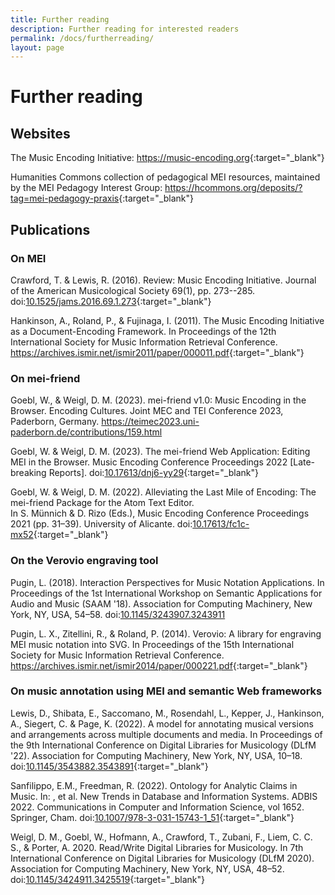 ```yaml
---
title: Further reading
description: Further reading for interested readers
permalink: /docs/furtherreading/
layout: page
---
```

# Further reading    

## Websites

The Music Encoding Initiative: <https://music-encoding.org>{:target="_blank"}

Humanities Commons collection of pedagogical MEI resources, maintained by the MEI Pedagogy Interest Group: <https://hcommons.org/deposits/?tag=mei-pedagogy-praxis>{:target="_blank"}


## Publications

### On MEI

<a name="CrawfordLewis-JAMS2016"/>Crawford, T. & Lewis, R. (2016). Review: Music Encoding Initiative. Journal of the American Musicological Society 69(1), pp. 273--285. doi:[10.1525/jams.2016.69.1.273](https://doi.org/10.1525/jams.2016.69.1.273){:target="_blank"}

<a name="HankinsonRolandFujinaga-ISMIR2014"/>Hankinson, A., Roland, P., & Fujinaga, I. (2011). The Music Encoding Initiative as a Document-Encoding Framework. In Proceedings of the 12th International Society for Music Information Retrieval Conference. <https://archives.ismir.net/ismir2011/paper/000011.pdf>{:target="_blank"}

### On mei-friend

<a name="GoeblWeigl-MEC2023"/>Goebl, W., & Weigl, D. M. (2023). 
mei-friend v1.0: Music Encoding in the Browser. 
Encoding Cultures. Joint MEC and TEI Conference 2023, 
Paderborn, Germany. https://teimec2023.uni-paderborn.de/contributions/159.html

<a name="GoeblWeigl-MEC2022"/>Goebl, W. & Weigl, D. M. (2023). 
The mei-friend Web Application: Editing MEI in the Browser. 
Music Encoding Conference Proceedings 2022 [Late-breaking Reports]. 
doi:[10.17613/dnj6-yy29](https://dx.doi.org/10.17613/dnj6-yy29){:target="_blank"}

<a name="GoeblWeigl-MEC2021">Goebl, W. & Weigl, D. M. (2022). 
Alleviating the Last Mile of Encoding: The mei-friend Package for the Atom Text Editor.  
In S. Münnich & D. Rizo (Eds.), Music Encoding Conference Proceedings 2021 (pp. 31&ndash;39). University of Alicante. 
doi:[10.17613/fc1c-mx52](https://doi.org/10.17613/fc1c-mx52){:target="_blank"}

### On the Verovio engraving tool

<a name="Pugin-SAAM2018"/>Pugin, L. (2018). Interaction Perspectives for Music Notation Applications. In Proceedings of the 1st International Workshop on Semantic Applications for Audio and Music (SAAM '18). Association for Computing Machinery, New York, NY, USA, 54–58. doi:[10.1145/3243907.3243911](https://doi.org/10.1145/3243907.3243911)

<a name="PuginZitelliniRoland-ISMIR2014"/>Pugin, L. X., Zitellini, R., & Roland, P. (2014). Verovio: A library for engraving MEI music notation into SVG. In Proceedings of the 15th International Society for Music Information Retrieval Conference. <https://archives.ismir.net/ismir2014/paper/000221.pdf>{:target="_blank"}

### On music annotation using MEI and semantic Web frameworks

<a name="LewisEtAl-DLfM2022"/>Lewis, D., Shibata, E., Saccomano, M., Rosendahl, L., Kepper, J., Hankinson, A., Siegert, C. & Page, K. (2022). A model for annotating musical versions and arrangements across multiple documents and media. In Proceedings of the 9th International Conference on Digital Libraries for Musicology (DLfM '22). Association for Computing Machinery, New York, NY, USA, 10–18. doi:[10.1145/3543882.3543891](https://doi.org/10.1145/3543882.3543891){:target="_blank"}

<a name="SanfilippoFreedman2022"/>Sanfilippo, E.M., Freedman, R. (2022). Ontology for Analytic Claims in Music. In: , et al. New Trends in Database and Information Systems. ADBIS 2022. Communications in Computer and Information Science, vol 1652. Springer, Cham. doi:[10.1007/978-3-031-15743-1_51](https://doi.org/10.1007/978-3-031-15743-1_51){:target="_blank"}

<a name="WeiglEtAl-DLfM2020"/>Weigl, D. M., Goebl, W., Hofmann, A., Crawford, T., Zubani, F., Liem, C. C. S., & Porter, A. 2020. Read/Write Digital Libraries for Musicology. In 7th International Conference on Digital Libraries for Musicology (DLfM 2020). Association for Computing Machinery, New York, NY, USA, 48–52. doi:[10.1145/3424911.3425519](https://doi.org/10.1145/3424911.3425519){:target="_blank"}
